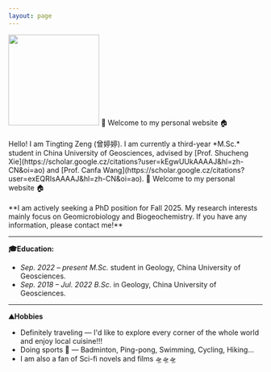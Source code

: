 ```yaml
---
layout: page
---
```

<img src="https://Ting-ttZeng.github.io/Ting.jpg" class="floatpic" width="180" height="180">
🤗 Welcome to my personal website 🏠️<br>
<br>
Hello! I am Tingting Zeng (曾婷婷). I am currently a third-year *M.Sc.* student in China University of Geosciences, advised by [Prof. Shucheng Xie](https://scholar.google.cz/citations?user=kEgwUUkAAAAJ&hl=zh-CN&oi=ao) and  [Prof. Canfa Wang](https://scholar.google.cz/citations?user=exEQRIsAAAAJ&hl=zh-CN&oi=ao). 
🤗 Welcome to my personal website 🏠️<br>
<br>
**I am actively seeking a PhD position for Fall 2025. My research interests mainly focus on Geomicrobiology and Biogeochemistry. If you have any information, please contact me!**


---
**🎓️Education:**
- _Sep. 2022 – present_      _M.Sc._ student in Geology, China University of Geosciences. 
- _Sep. 2018 – Jul. 2022_    _B.Sc._ in Geology, China University of Geosciences.

---
**⛰️Hobbies**

- Definitely traveling — I'd like to explore every corner of the whole world and enjoy local cuisine!!!
- Doing sports 🫶 — Badminton, Ping-pong, Swimming, Cycling, Hiking...
- I am also a fan of Sci-fi novels and films 🛸🛸🛸